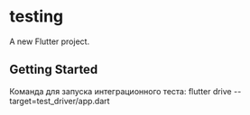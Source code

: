 # testing

A new Flutter project.

## Getting Started

Команда для запуска интеграционного теста:
flutter drive --target=test_driver/app.dart
